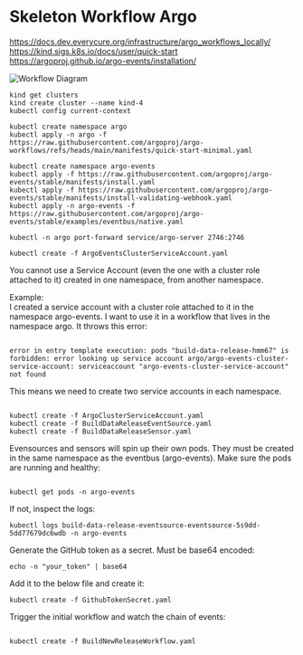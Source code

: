 # Skeleton Workflow Argo

https://docs.dev.everycure.org/infrastructure/argo_workflows_locally/  
https://kind.sigs.k8s.io/docs/user/quick-start  
https://argoproj.github.io/argo-events/installation/  


![Workflow Diagram](../assets/img/argo-data-release-flow-diagram.png)
```
kind get clusters  
kind create cluster --name kind-4  
kubectl config current-context  

kubectl create namespace argo  
kubectl apply -n argo -f https://raw.githubusercontent.com/argoproj/argo-workflows/refs/heads/main/manifests/quick-start-minimal.yaml  

kubectl create namespace argo-events  
kubectl apply -f https://raw.githubusercontent.com/argoproj/argo-events/stable/manifests/install.yaml  
kubectl apply -f https://raw.githubusercontent.com/argoproj/argo-events/stable/manifests/install-validating-webhook.yaml  
kubectl apply -n argo-events -f https://raw.githubusercontent.com/argoproj/argo-events/stable/examples/eventbus/native.yaml  

kubectl -n argo port-forward service/argo-server 2746:2746  

kubectl create -f ArgoEventsClusterServiceAccount.yaml  
```

You cannot use a Service Account (even the one with a cluster role attached to it) created in one namespace, from another namespace.  

Example:  
I created a service account with a cluster role attached to it in the namespace argo-events. I want to use it in a workflow that lives in the namespace argo. It throws this error:  

```

error in entry template execution: pods "build-data-release-hmm67" is forbidden: error looking up service account argo/argo-events-cluster-service-account: serviceaccount "argo-events-cluster-service-account" not found  
```

This means we need to create two service accounts in each namespace.  
```

kubectl create -f ArgoClusterServiceAccount.yaml  
kubectl create -f BuildDataReleaseEventSource.yaml  
kubectl create -f BuildDataReleaseSensor.yaml  
```

Evensources and sensors will spin up their own pods. They must be created in the same namespace as the eventbus (argo-events). Make sure the pods are running and healthy:  
```

kubectl get pods -n argo-events  
```

If not, inspect the logs:  

```
kubectl logs build-data-release-eventsource-eventsource-5s9dd-5dd77679dc6wdb -n argo-events  
```

Generate the GitHub token as a secret. Must be base64 encoded:  

```
echo -n "your_token" | base64  
```

Add it to the below file and create it:  

```
kubectl create -f GithubTokenSecret.yaml  
```

Trigger the initial workflow and watch the chain of events:  
```

kubectl create -f BuildNewReleaseWorkflow.yaml  
```

